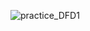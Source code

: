 ![practice_DFD1](https://cloud.githubusercontent.com/assets/25037550/22658005/261f672a-ec5e-11e6-969a-2236d377a445.png)
